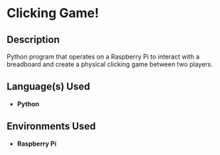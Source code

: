 <h1>Clicking Game!</h1>

<h2>Description</h2>
Python program that operates on a Raspberry Pi to interact with a breadboard and create a physical clicking game between two players.
<br />


<h2>Language(s) Used</h2>

- <b>Python</b> 

<h2>Environments Used </h2>

- <b>Raspberry Pi</b>
